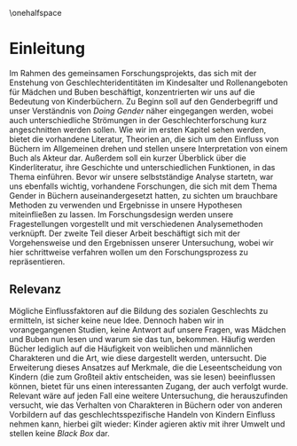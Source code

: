 \onehalfspace

Einleitung
==========

Im Rahmen des gemeinsamen Forschungsprojekts, das sich mit der Enstehung von Geschlechteridentitäten im Kindesalter und Rollenangeboten für Mädchen und Buben beschäftigt, konzentrierten wir uns auf die Bedeutung von Kinderbüchern.
Zu Beginn soll auf den Genderbegriff und unser Verständnis von *Doing Gender* näher eingegangen werden, wobei auch unterschiedliche Strömungen in der Geschlechterforschung kurz angeschnitten werden sollen. 
Wie wir im ersten Kapitel sehen werden, bietet die vorhandene Literatur, Theorien an, die sich um den Einfluss von Büchern im Allgemeinen drehen und stellen unsere Interpretation von einem Buch als Akteur dar. Außerdem soll ein kurzer Überblick über die Kinderliteratur, ihre Geschichte und unterschiedlichen Funktionen, in das Thema einführen. Bevor wir unsere selbstständige Analyse startetn, war uns ebenfalls wichtig, vorhandene Forschungen, die sich mit dem Thema Gender in Büchern auseinandergesetzt hatten, zu sichten um brauchbare Methoden zu verwenden und Ergebnisse in unsere Hypothesen miteinfließen zu lassen.
    Im Forschungsdesign werden unsere Fragestellungen vorgestellt und mit verschiedenen Analysemethoden verknüpft.
Der zweite Teil dieser Arbeit beschäftigt sich mit der Vorgehensweise und den Ergebnissen unserer Untersuchung, wobei wir hier schrittweise verfahren wollen um den Forschungsprozess zu repräsentieren.

## Relevanz

Mögliche Einflussfaktoren auf die Bildung des sozialen Geschlechts zu ermitteln, ist sicher keine neue Idee. Dennoch haben wir in vorangegangenen Studien, keine Antwort auf unsere Fragen, was Mädchen und Buben nun lesen und warum sie das tun, bekommen. Häufig werden Bücher lediglich auf die Häufigkeit von weiblichen und männlichen Charakteren und die Art, wie diese dargestellt werden, untersucht. Die Erweiterung dieses Ansatzes auf Merkmale, die die Leseentscheidung von Kindern (die zum Großteil aktiv entscheiden, was sie lesen) beeinflussen können, bietet für uns einen interessanten Zugang, der auch verfolgt wurde. Relevant wäre auf jeden Fall eine weitere Untersuchung, die herauszufinden versucht, wie das Verhalten von Charakteren in Büchern oder von anderen Vorbildern auf das geschlechtsspezifische Handeln von Kindern Einfluss nehmen kann, hierbei gilt wieder: Kinder agieren aktiv mit ihrer Umwelt und stellen keine *Black Box* dar. 
